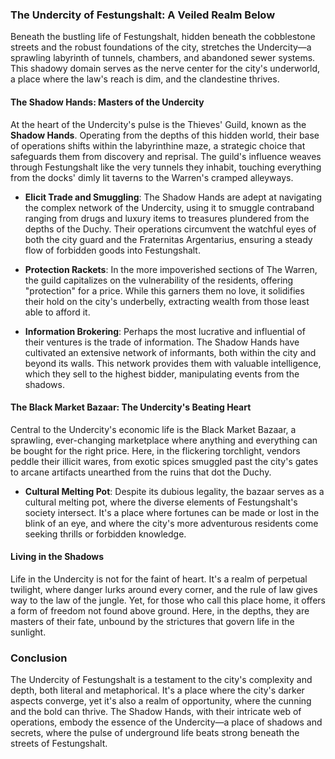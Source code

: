 ### The Undercity of Festungshalt: A Veiled Realm Below

Beneath the bustling life of Festungshalt, hidden beneath the cobblestone streets and the robust foundations of the city, stretches the Undercity—a sprawling labyrinth of tunnels, chambers, and abandoned sewer systems. This shadowy domain serves as the nerve center for the city's underworld, a place where the law's reach is dim, and the clandestine thrives.

#### The Shadow Hands: Masters of the Undercity

At the heart of the Undercity's pulse is the Thieves' Guild, known as the **Shadow Hands**. Operating from the depths of this hidden world, their base of operations shifts within the labyrinthine maze, a strategic choice that safeguards them from discovery and reprisal. The guild's influence weaves through Festungshalt like the very tunnels they inhabit, touching everything from the docks' dimly lit taverns to the Warren's cramped alleyways.

- **Elicit Trade and Smuggling**: The Shadow Hands are adept at navigating the complex network of the Undercity, using it to smuggle contraband ranging from drugs and luxury items to treasures plundered from the depths of the Duchy. Their operations circumvent the watchful eyes of both the city guard and the Fraternitas Argentarius, ensuring a steady flow of forbidden goods into Festungshalt.

- **Protection Rackets**: In the more impoverished sections of The Warren, the guild capitalizes on the vulnerability of the residents, offering "protection" for a price. While this garners them no love, it solidifies their hold on the city's underbelly, extracting wealth from those least able to afford it.

- **Information Brokering**: Perhaps the most lucrative and influential of their ventures is the trade of information. The Shadow Hands have cultivated an extensive network of informants, both within the city and beyond its walls. This network provides them with valuable intelligence, which they sell to the highest bidder, manipulating events from the shadows.

#### The Black Market Bazaar: The Undercity's Beating Heart

Central to the Undercity's economic life is the Black Market Bazaar, a sprawling, ever-changing marketplace where anything and everything can be bought for the right price. Here, in the flickering torchlight, vendors peddle their illicit wares, from exotic spices smuggled past the city's gates to arcane artifacts unearthed from the ruins that dot the Duchy.

- **Cultural Melting Pot**: Despite its dubious legality, the bazaar serves as a cultural melting pot, where the diverse elements of Festungshalt's society intersect. It's a place where fortunes can be made or lost in the blink of an eye, and where the city's more adventurous residents come seeking thrills or forbidden knowledge.

#### Living in the Shadows

Life in the Undercity is not for the faint of heart. It's a realm of perpetual twilight, where danger lurks around every corner, and the rule of law gives way to the law of the jungle. Yet, for those who call this place home, it offers a form of freedom not found above ground. Here, in the depths, they are masters of their fate, unbound by the strictures that govern life in the sunlight.

### Conclusion

The Undercity of Festungshalt is a testament to the city's complexity and depth, both literal and metaphorical. It's a place where the city's darker aspects converge, yet it's also a realm of opportunity, where the cunning and the bold can thrive. The Shadow Hands, with their intricate web of operations, embody the essence of the Undercity—a place of shadows and secrets, where the pulse of underground life beats strong beneath the streets of Festungshalt.